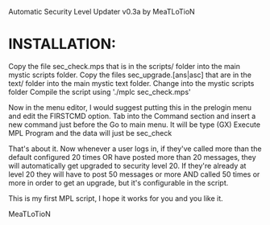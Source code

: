 Automatic Security Level Updater v0.3a by MeaTLoTioN


INSTALLATION:
=============

Copy the file sec_check.mps that is in the scripts/ folder into the main mystic scripts folder.
Copy the files sec_upgrade.[ans|asc] that are in the text/ folder into the main mystic text folder.
Change into the mystic scripts folder
Compile the script using './mplc sec_check.mps'

Now in the menu editor, I would suggest putting this in the prelogin menu and edit the FIRSTCMD option. Tab into the Command section and insert a new command just before the Go to main menu. It will be type (GX) Execute MPL Program and the data will just be sec_check


That's about it. Now whenever a user logs in, if they've called more than the default configured 20 times OR have posted more than 20 messages, they will automatically get upgraded to security level 20. If they're already at level 20 they will have to post 50 messages or more AND called 50 times or more in order to get an upgrade, but it's configurable in the script.


This is my first MPL script, I hope it works for you and you like it.

MeaTLoTioN

